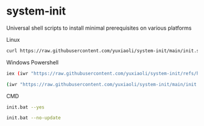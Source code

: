 # system-init
Universal shell scripts to install minimal prerequisites on various platforms

Linux
```sh
curl https://raw.githubusercontent.com/yuxiaoli/system-init/main/init.sh | sh
```

Windows
Powershell
```sh
iex (iwr "https://raw.githubusercontent.com/yuxiaoli/system-init/refs/heads/main/init.bat" -UseBasicParsing).Content

(iwr "https://raw.githubusercontent.com/yuxiaoli/system-init/main/init.ps1" -UseBasicParsing).Content > init.ps1; .\init.ps1 -Yes
```

CMD
```sh
init.bat --yes

init.bat --no-update
```
